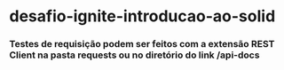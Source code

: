 # desafio-ignite-introducao-ao-solid

### Testes de requisição podem ser feitos com a extensão REST Client na pasta requests ou no diretório do link /api-docs
